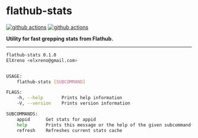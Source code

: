 # flathub-stats

[![github actions](https://github.com/ElXreno/flathub-stats/workflows/Flatpak%20build/badge.svg)](https://github.com/ElXreno/filesorter/actions)
[![github actions](https://github.com/ElXreno/flathub-stats/workflows/Rust/badge.svg)](https://github.com/ElXreno/filesorter/actions)

**Utility for fast grepping stats from Flathub.**

---

```bash
flathub-stats 0.1.0
ElXreno <elxreno@gmail.com>


USAGE:
    flathub-stats [SUBCOMMAND]

FLAGS:
    -h, --help       Prints help information
    -V, --version    Prints version information

SUBCOMMANDS:
    appid      Get stats for appid
    help       Prints this message or the help of the given subcommand(s)
    refresh    Refreshes current stats cache
```